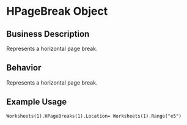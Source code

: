 # HPageBreak Object

## Business Description
Represents a horizontal page break.

## Behavior
Represents a horizontal page break.

## Example Usage
```vba
Worksheets(1).HPageBreaks(1).Location= Worksheets(1).Range("e5")
```